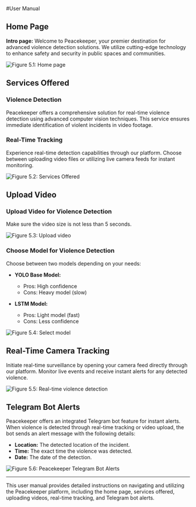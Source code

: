 #User Manual

## Home Page
**Intro page:** Welcome to Peacekeeper, your premier destination for advanced violence detection solutions. We utilize cutting-edge technology to enhance safety and security in public spaces and communities.

![Figure 5.1: Home page](link_to_home_page_image)

## Services Offered
### Violence Detection
Peacekeeper offers a comprehensive solution for real-time violence detection using advanced computer vision techniques. This service ensures immediate identification of violent incidents in video footage.

### Real-Time Tracking
Experience real-time detection capabilities through our platform. Choose between uploading video files or utilizing live camera feeds for instant monitoring.

![Figure 5.2: Services Offered](link_to_services_offered_image)

## Upload Video
### Upload Video for Violence Detection
Make sure the video size is not less than 5 seconds.

![Figure 5.3: Upload video](link_to_upload_video_image)

### Choose Model for Violence Detection
Choose between two models depending on your needs:

- **YOLO Base Model:**
  - Pros: High confidence
  - Cons: Heavy model (slow)
  
- **LSTM Model:**
  - Pros: Light model (fast)
  - Cons: Less confidence

![Figure 5.4: Select model](link_to_select_model_image)

## Real-Time Camera Tracking
Initiate real-time surveillance by opening your camera feed directly through our platform. Monitor live events and receive instant alerts for any detected violence.

![Figure 5.5: Real-time violence detection](link_to_real_time_detection_image)

## Telegram Bot Alerts
Peacekeeper offers an integrated Telegram bot feature for instant alerts. When violence is detected through real-time tracking or video upload, the bot sends an alert message with the following details:

- **Location:** The detected location of the incident.
- **Time:** The exact time the violence was detected.
- **Date:** The date of the detection.

![Figure 5.6: Peacekeeper Telegram Bot Alerts](link_to_telegram_bot_alerts_image)

---

This user manual provides detailed instructions on navigating and utilizing the Peacekeeper platform, including the home page, services offered, uploading videos, real-time tracking, and Telegram bot alerts.
